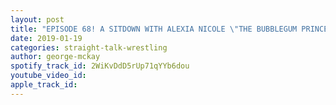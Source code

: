 ```yaml
---
layout: post
title: "EPISODE 68! A SITDOWN WITH ALEXIA NICOLE \"THE BUBBLEGUM PRINCESS\""
date: 2019-01-19
categories: straight-talk-wrestling
author: george-mckay
spotify_track_id: 2WiKvDdD5rUp71qYYb6dou
youtube_video_id: 
apple_track_id: 
---
```

